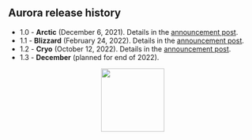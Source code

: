 ## Aurora release history

* 1.0 - **Arctic** (December 6, 2021). Details in the [announcement post](https://www.pushing-pixels.org/2021/12/07/aurora-1-0-0.html).
* 1.1 - **Blizzard** (February 24, 2022). Details in the [announcement post](https://www.pushing-pixels.org/2022/02/24/aurora-1-1-0.html).
* 1.2 - **Cryo** (October 12, 2022). Details in the [announcement post](https://www.pushing-pixels.org/2022/10/13/aurora-1-2-0.html).
* 1.3 - **December** (planned for end of 2022). 

<p align="center">
<img src="https://raw.githubusercontent.com/kirill-grouchnikov/aurora/icicle/docs/images/logo/auroraicon-256.png" width="128" height="128" border=0>
</p>
